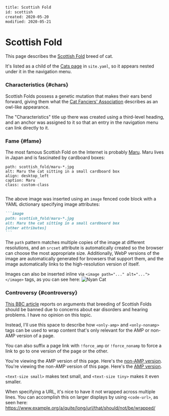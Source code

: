 ```page
title: Scottish Fold
id: scottish
created: 2020-05-20
modified: 2020-05-21
```

# Scottish Fold

This page describes the [Scottish Fold] breed of cat.

It's listed as a child of the [Cats page](cats.html) in `site.yaml`, so it
appears nested under it in the navigation menu.

### Characteristics {#chars}

Scottish Folds possess a genetic mutation that makes their ears bend forward,
giving them what the [Cat Fanciers' Association] describes as an owl-like
appearance.

The "Characteristics" title up there was created using a third-level heading,
and an anchor was assigned to it so that an entry in the navigation menu can
link directly to it.

[Scottish Fold]: https://en.wikipedia.org/wiki/Scottish_Fold
[Cat Fanciers' Association]: https://cfa.org/scottish-fold/scottish-fold-article/

### Fame {#fame}

The most famous Scottish Fold on the Internet is probably [Maru]. Maru lives in
Japan and is fascinated by cardboard boxes:

```image
path: scottish_fold/maru-*.jpg
alt: Maru the cat sitting in a small cardboard box
align: desktop_left
caption: Maru
class: custom-class
```

```clear
```

The above image was inserted using an `image` fenced code block with a YAML
dictionary specifying image attributes:

````md
```image
path: scottish_fold/maru-*.jpg
alt: Maru the cat sitting in a small cardboard box
[other attributes]
```
````

The `path` pattern matches multiple copies of the image at different
resolutions, and an `srcset` attribute is automatically created so the browser
can choose the most appropriate size. Additionally, WebP versions of the image
are automatically generated for browsers that support them, and the image
automatically links to the high-resolution version of itself.

Images can also be inserted inline via `<image path="..." alt="..."></image>`
tags, as you can see here: <image path="scottish_fold/nyan.gif" alt="Nyan Cat"></image>

[Maru]: https://en.wikipedia.org/wiki/Maru_(cat)

### Controversy {#controversy}

[This BBC article](https://www.bbc.com/news/uk-scotland-39717634) reports on
arguments that breeding of Scottish Folds should be banned due to concerns about
ear disorders and hearing problems. I have no opinion on this topic.

Instead, I'll use this space to describe how `<only-amp>` and `<only-nonamp>`
tags can be used to wrap content that's only relevant for the AMP or non-AMP
version of a page.

You can also suffix a page link with `!force_amp` or `!force_nonamp` to force a
link to go to one version of the page or the other.

<only-amp>You're viewing the AMP version of this page. Here's the [non-AMP
version](scottish_fold.html!force_nonamp).</only-amp>
<only-nonamp>You're viewing the non-AMP version of this page. Here's the [AMP
version](scottish_fold.html!force_amp).</only-nonamp>

`<text-size small>` <text-size small>makes text small</text-size>, and
`<text-size tiny>` <text-size tiny>makes it even smaller</text-size>.

When specifying a URL, it's nice to have it not wrapped across multiple lines.
You can accomplish this on larger displays by using `<code-url>`, as seen here:
<code-url>https://www.example.org/a/quite/long/url/that/should/not/be/wrapped/</code-url>
